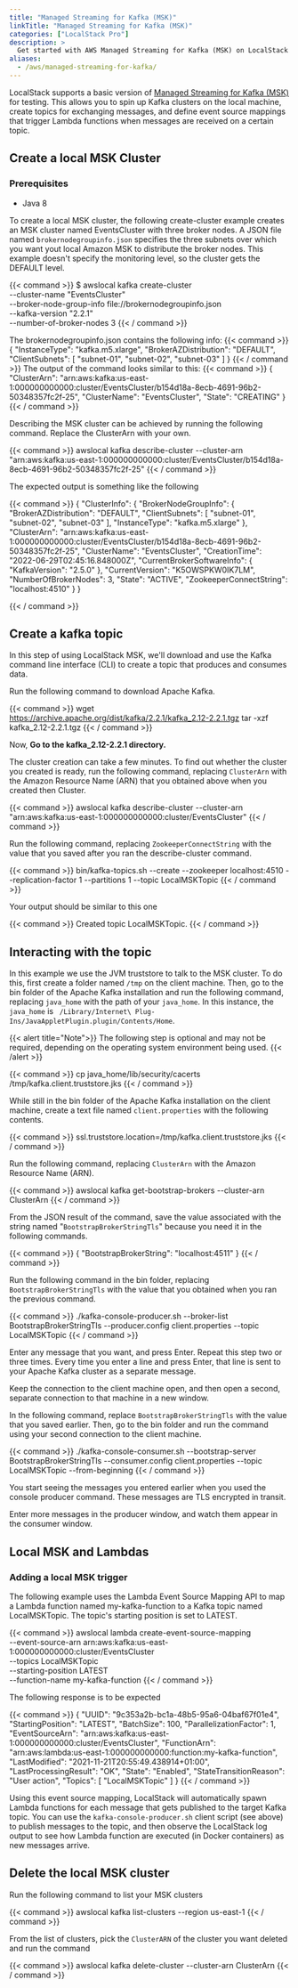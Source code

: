 ```yaml
---
title: "Managed Streaming for Kafka (MSK)"
linkTitle: "Managed Streaming for Kafka (MSK)"
categories: ["LocalStack Pro"]
description: >
  Get started with AWS Managed Streaming for Kafka (MSK) on LocalStack
aliases:
  - /aws/managed-streaming-for-kafka/
---
```


LocalStack supports a basic version of [Managed Streaming for Kafka (MSK)](https://aws.amazon.com/msk/) for testing. This allows you to spin up Kafka clusters on the local machine, create topics for exchanging messages, and define event source mappings that trigger Lambda functions when messages are received on a certain topic.

## Create a local MSK Cluster

### Prerequisites

- Java 8

To create a local MSK cluster, the following create-cluster example creates an MSK cluster named EventsCluster with three broker nodes. A JSON file named `brokernodegroupinfo.json` specifies the three subnets over which you want yout local Amazon MSK to distribute the broker nodes. This example doesn't specify the monitoring level, so the cluster gets the DEFAULT level.

{{< command >}}
$ awslocal kafka create-cluster \
    --cluster-name "EventsCluster" \
    --broker-node-group-info file://brokernodegroupinfo.json \
    --kafka-version "2.2.1" \
    --number-of-broker-nodes 3
{{< / command >}}

The brokernodegroupinfo.json contains the following info:
{{< command >}}
{
    "InstanceType": "kafka.m5.xlarge",
    "BrokerAZDistribution": "DEFAULT",
    "ClientSubnets": [
        "subnet-01",
        "subnet-02",
        "subnet-03"
    ]
}
{{< / command >}}
The output of the command looks similar to this:
{{< command >}}
{
    "ClusterArn": "arn:aws:kafka:us-east-1:000000000000:cluster/EventsCluster/b154d18a-8ecb-4691-96b2-50348357fc2f-25",
    "ClusterName": "EventsCluster",
    "State": "CREATING"
}
{{< / command >}}

Describing the MSK cluster can be achieved by running the following command. Replace the ClusterArn with your own.

{{< command >}}
awslocal kafka describe-cluster --cluster-arn "arn:aws:kafka:us-east-1:000000000000:cluster/EventsCluster/b154d18a-8ecb-4691-96b2-50348357fc2f-25"
{{< / command >}}

The expected output is something like the following

{{< command >}}
{
    "ClusterInfo": {
        "BrokerNodeGroupInfo": {
            "BrokerAZDistribution": "DEFAULT",
            "ClientSubnets": [
                "subnet-01",
                "subnet-02",
                "subnet-03"
            ],
            "InstanceType": "kafka.m5.xlarge"
        },
        "ClusterArn": "arn:aws:kafka:us-east-1:000000000000:cluster/EventsCluster/b154d18a-8ecb-4691-96b2-50348357fc2f-25",
        "ClusterName": "EventsCluster",
        "CreationTime": "2022-06-29T02:45:16.848000Z",
        "CurrentBrokerSoftwareInfo": {
            "KafkaVersion": "2.5.0"
        },
        "CurrentVersion": "K5OWSPKW0IK7LM",
        "NumberOfBrokerNodes": 3,
        "State": "ACTIVE",
        "ZookeeperConnectString": "localhost:4510"
    }
}

{{< / command >}}

## Create a kafka topic

In this step of using LocalStack MSK, we'll download and use the Kafka command line interface (CLI) to create a topic that produces and consumes data.

Run the following command to download Apache Kafka.

{{< command >}}
wget https://archive.apache.org/dist/kafka/2.2.1/kafka_2.12-2.2.1.tgz
tar -xzf kafka_2.12-2.2.1.tgz
{{< / command >}}


Now, **Go to the kafka_2.12-2.2.1 directory.**

The cluster creation can take a few minutes. To find out whether the cluster you created is ready, run the following command, replacing `ClusterArn` with the Amazon Resource Name (ARN) that you obtained above when you created then Cluster.

{{< command >}}
awslocal kafka describe-cluster --cluster-arn "arn:aws:kafka:us-east-1:000000000000:cluster/EventsCluster"
{{< / command >}}

Run the following command, replacing `ZookeeperConnectString` with the value that you saved after you ran the describe-cluster command.

{{< command >}}
bin/kafka-topics.sh --create --zookeeper localhost:4510 --replication-factor 1 --partitions 1 --topic LocalMSKTopic
{{< / command >}}

Your output should be similar to this one

{{< command >}}
Created topic LocalMSKTopic.
{{< / command >}}

## Interacting with the topic

In this example we use the JVM truststore to talk to the MSK cluster. To do this, first create a folder named `/tmp` on the client machine. Then, go to the bin folder of the Apache Kafka installation and run the following command, replacing `java_home` with the path of your `java_home`. In this instance, the `java_home` is ` /Library/Internet\ Plug-Ins/JavaAppletPlugin.plugin/Contents/Home`.

{{< alert title="Note">}}
The following step is optional and may not be required, depending on the operating system environment being used.
{{< /alert >}}

{{< command >}}
cp java_home/lib/security/cacerts /tmp/kafka.client.truststore.jks
{{< / command >}}

While still in the bin folder of the Apache Kafka installation on the client machine, create a text file named `client.properties` with the following contents.

{{< command >}}
ssl.truststore.location=/tmp/kafka.client.truststore.jks
{{< / command >}}

Run the following command, replacing `ClusterArn` with the Amazon Resource Name (ARN).


{{< command >}}
awslocal kafka get-bootstrap-brokers --cluster-arn ClusterArn
{{< / command >}}

From the JSON result of the command, save the value associated with the string named "`BootstrapBrokerStringTls`" because you need it in the following commands.

{{< command >}}
{
    "BootstrapBrokerString": "localhost:4511"
}
{{< / command >}}

Run the following command in the bin folder, replacing `BootstrapBrokerStringTls` with the value that you obtained when you ran the previous command.

{{< command >}}
./kafka-console-producer.sh --broker-list BootstrapBrokerStringTls --producer.config client.properties --topic LocalMSKTopic
{{< / command >}}

Enter any message that you want, and press Enter. Repeat this step two or three times. Every time you enter a line and press Enter, that line is sent to your Apache Kafka cluster as a separate message.

Keep the connection to the client machine open, and then open a second, separate connection to that machine in a new window.

In the following command, replace `BootstrapBrokerStringTls` with the value that you saved earlier. Then, go to the bin folder and run the command using your second connection to the client machine.

{{< command >}}
./kafka-console-consumer.sh --bootstrap-server BootstrapBrokerStringTls --consumer.config client.properties --topic LocalMSKTopic --from-beginning
{{< / command >}}

You start seeing the messages you entered earlier when you used the console producer command. These messages are TLS encrypted in transit.

Enter more messages in the producer window, and watch them appear in the consumer window.


## Local MSK and Lambdas

### Adding a local MSK trigger 

The following example uses the Lambda Event Source Mapping API to map a Lambda function named my-kafka-function to a Kafka topic named LocalMSKTopic. The topic's starting position is set to LATEST.

{{< command >}}
awslocal lambda create-event-source-mapping \
  --event-source-arn arn:aws:kafka:us-east-1:000000000000:cluster/EventsCluster \
  --topics LocalMSKTopic \
  --starting-position LATEST \
  --function-name my-kafka-function
{{< / command >}}

The following response is to be expected

{{< command >}}
{
    "UUID": "9c353a2b-bc1a-48b5-95a6-04baf67f01e4",
    "StartingPosition": "LATEST",
    "BatchSize": 100,
    "ParallelizationFactor": 1,
    "EventSourceArn": "arn:aws:kafka:us-east-1:000000000000:cluster/EventsCluster",
    "FunctionArn": "arn:aws:lambda:us-east-1:000000000000:function:my-kafka-function",
    "LastModified": "2021-11-21T20:55:49.438914+01:00",
    "LastProcessingResult": "OK",
    "State": "Enabled",
    "StateTransitionReason": "User action",
    "Topics": [
        "LocalMSKTopic"
    ]
}
{{< / command >}}

Using this event source mapping, LocalStack will automatically spawn Lambda functions for each message that gets published to the target Kafka topic. You can use the `kafka-console-producer.sh` client script (see above) to publish messages to the topic, and then observe the LocalStack log output to see how Lambda function are executed (in Docker containers) as new messages arrive.

## Delete the local MSK cluster

Run the following command to list your MSK clusters

{{< command >}}
awslocal kafka list-clusters --region us-east-1
{{< / command >}}

From the list of clusters, pick the `ClusterARN` of the cluster you want deleted and run the command

{{< command >}}
awslocal kafka delete-cluster --cluster-arn ClusterArn
{{< / command >}}

